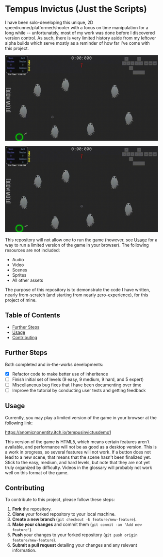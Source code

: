 # Tempus Invictus (Just the Scripts)

I have been solo-developing this unique, 2D speedrunner/platformer/shooter with a focus on time manipulation for a long while -- unfortunately, most of my work was done before I discovered version control. As such, there is very limited history aside from my leftover alpha builds which serve mostly as a reminder of how far I've come with this project.

![Burst demo](BurstDemo.gif "Demonstration of the 'Burst' time manipulation ability.")

![Stasis demo](StasisDemo.gif "Demonstration of the 'Stasis' time manipulation ability.")

This repository will not allow one to run the game (however, see [Usage](#usage) for a way to run a limited version of the game in your browser). The following resources are not included:

- Audio
- Video
- Scenes
- Sprites
- All other assets

The purpose of this repository is to demonstrate the code I have written, nearly from-scratch (and starting from nearly zero-experience), for this project of mine.

## Table of Contents

- [Further Steps](#further-steps)
- [Usage](#usage)
- [Contributing](#contributing)

## Further Steps

Both completed and in-the-works developments:

- [x] Refactor code to make better use of inheritence
- [ ] Finish initial set of levels (9 easy, 9 medium, 9 hard, and 5 expert)
- [ ] Miscellaneous bug fixes that I have been documenting over time
- [ ] Improve the tutorial by conducting user tests and getting feedback

## Usage

Currently, you may play a limited version of the game in your browser at the following link:

https://anomicnonentity.itch.io/tempusinvictusdemo1

This version of the game is HTML5, which means certain features aren't available, and performance will not be as good as a desktop version. This is a work in progress, so several features will not work. If a button does not lead to a new scene, that means that the scene hasn't been finalized yet. Stick to the easy, medium, and hard levels, but note that they are not yet truly organized by difficulty. Videos in the glossary will probably not work well on this format of the game.

## Contributing

To contribute to this project, please follow these steps:

1. **Fork** the repository.
2. **Clone** your forked repository to your local machine.
3. **Create a new branch** (`git checkout -b feature/new-feature`).
4. **Make your changes** and commit them (`git commit -am 'Add new feature'`).
5. **Push** your changes to your forked repository (`git push origin feature/new-feature`).
6. **Submit a pull request** detailing your changes and any relevant information.
